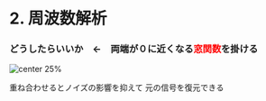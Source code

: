 <!-- 自動生成されたプリアンブル ここから -->
<!-- // $width:"841.89" -->
<!-- // $height:"595.28" -->
<!-- // $page_number:"true" -->
<!-- // $page:"41" -->
<!-- // $absolute_page:"41" -->
<!-- // $h2:"none" -->
<!-- // $h3:"none" -->
<!-- // $title:"true" -->
<!-- // $state_title:"3" -->
<!-- 自動生成されたプリアンブル ここまで -->

<!-- 前のページから引き継いだタイトル ここから -->
<!-- 前のページから引き継いだタイトル ここまで -->
# 2. 周波数解析
### どうしたらいいか　←　両端が０に近くなる<font color="red">窓関数</font>を掛ける
![center 25%](./img/メモ-1-6.png)

重ね合わせるとノイズの影響を抑えて
元の信号を復元できる


